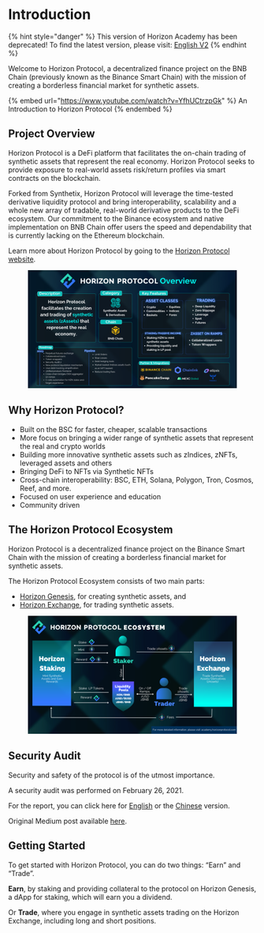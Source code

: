 # Introduction

{% hint style="danger" %}
This version of Horizon Academy has been deprecated! To find the latest version, please visit: [English V2](https://academy.horizonprotocol.com/)
{% endhint %}

Welcome to Horizon Protocol, a decentralized finance project on the BNB Chain (previously known as the Binance Smart Chain) with the mission of creating a borderless financial market for synthetic assets.

{% embed url="https://www.youtube.com/watch?v=YfhUCtrzpGk" %}
An Introduction to Horizon Protocol
{% endembed %}

## Project Overview

Horizon Protocol is a DeFi platform that facilitates the on-chain trading of synthetic assets that represent the real economy. Horizon Protocol seeks to provide exposure to real-world assets risk/return profiles via smart contracts on the blockchain.

Forked from Synthetix, Horizon Protocol will leverage the time-tested derivative liquidity protocol and bring interoperability, scalability and a whole new array of tradable, real-world derivative products to the DeFi ecosystem. Our commitment to the Binance ecosystem and native implementation on BNB Chain offer users the speed and dependability that is currently lacking on the Ethereum blockchain.

Learn more about Horizon Protocol by going to the [Horizon Protocol website](https://horizonprotocol.com/).

<figure><img src="../../.gitbook/assets/Horizon Protocol Overview.png" alt=""><figcaption></figcaption></figure>

## Why Horizon Protocol?

* Built on the BSC for faster, cheaper, scalable transactions
* More focus on bringing a wider range of synthetic assets that represent the real and crypto worlds
* Building more innovative synthetic assets such as zIndices, zNFTs, leveraged assets and others
* Bringing DeFi to NFTs via Synthetic NFTs
* Cross-chain interoperability: BSC, ETH, Solana, Polygon, Tron, Cosmos, Reef, and more.
* Focused on user experience and education
* Community driven

## The Horizon Protocol Ecosystem

Horizon Protocol is a decentralized finance project on the Binance Smart Chain with the mission of creating a borderless financial market for synthetic assets.

The Horizon Protocol Ecosystem consists of two main parts:

* [Horizon Genesis](../../horizon-genesis/introduction.md), for creating synthetic assets, and
* [Horizon Exchange](../../horizon-exchange/introduction.md), for trading synthetic assets.

<figure><img src="../../.gitbook/assets/Horizon Protocol Ecosystem.png" alt=""><figcaption></figcaption></figure>

## Security Audit

Security and safety of the protocol is of the utmost importance.

A security audit was performed on February 26, 2021.

For the report, you can click here for [English](https://static.horizonprotocol.com/Horizon-Protocol-Smart-Contract-Audit-Report.pdf) or the [Chinese](https://static.horizonprotocol.com/Horizon%20Protocol%20%E6%99%BA%E8%83%BD%E5%90%88%E7%BA%A6%E5%AE%A1%E8%AE%A1%E6%8A%A5%E5%91%8A.pdf) version.

Original Medium post available [here](https://horizonprotocol.medium.com/horizon-security-audit-f4cc820de090).

## Getting Started

To get started with Horizon Protocol, you can do two things: “Earn” and “Trade”.

**Earn**, by staking and providing collateral to the protocol on Horizon Genesis, a dApp for staking, which will earn you a dividend.

Or **Trade**, where you engage in synthetic assets trading on the Horizon Exchange, including long and short positions.
